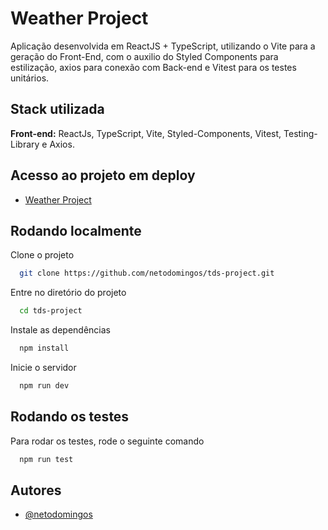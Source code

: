 
# Weather Project 
Aplicação desenvolvida em ReactJS + TypeScript, utilizando o Vite para a geração do Front-End, com o auxilio do Styled Components para estilização, axios para conexão com Back-end e Vitest para os testes unitários.

## Stack utilizada

**Front-end:** ReactJs, TypeScript, Vite, Styled-Components, Vitest, Testing-Library e Axios.

## Acesso ao projeto em deploy

- [Weather Project](https://63d6eba1af336822573afef2--beamish-boba-4c703c.netlify.app/)
  
## Rodando localmente

Clone o projeto

```bash
  git clone https://github.com/netodomingos/tds-project.git
```

Entre no diretório do projeto

```bash
  cd tds-project
```

Instale as dependências

```bash
  npm install
```

Inicie o servidor

```bash
  npm run dev
```

## Rodando os testes

Para rodar os testes, rode o seguinte comando

```bash
  npm run test
```

## Autores

- [@netodomingos](https://github.com/netodomingos)
